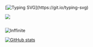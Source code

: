 [![Typing SVG](https://readme-typing-svg.herokuapp.com/?lines=Hello+Human+...)](https://git.io/typing-svg)

![](https://komarev.com/ghpvc/?username=Inffinite&style=for-the-badge)

## ##

<img align="center" src="https://github-readme-streak-stats.herokuapp.com/?user=Inffinite&theme=gruvbox" alt="Inffinite" />

<p align="center">
  
[![GitHub stats](https://github-readme-stats.anuraghazra1.vercel.app/api?username=Inffinite&theme=gruvbox&count_private=true&include_all_commits=true&show_icons=true)](https://github.com/Inffinite)


